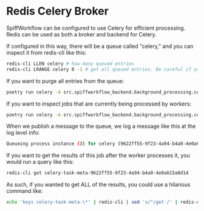 # Redis Celery Broker

SpiffWorkflow can be configured to use Celery for efficient processing.
Redis can be used as both a broker and backend for Celery.

If configured in this way, there will be a queue called "celery," and you can inspect it from redis-cli like this:

```sh
redis-cli LLEN celery # how many queued entries
redis-cli LRANGE celery 0 -1 # get all queued entries. Be careful if you have a lot.
```

If you want to purge all entries from the queue:

```sh
poetry run celery -A src.spiffworkflow_backend.background_processing.celery_worker purge
```

If you want to inspect jobs that are currently being processed by workers:

```sh
poetry run celery -A src.spiffworkflow_backend.background_processing.celery_worker inspect active
```

When we publish a message to the queue, we log a message like this at the log level info:

```sh
Queueing process instance (3) for celery (9622ff55-9f23-4a94-b4a0-4e0a615a8d14)
```

If you want to get the results of this job after the worker processes it, you would run a query like this:

```sh
redis-cli get celery-task-meta-9622ff55-9f23-4a94-b4a0-4e0a615a8d14
```

As such, if you wanted to get ALL of the results, you could use a hilarious command like:

```sh
echo 'keys celery-task-meta-\*' | redis-cli | sed 's/^/get /' | redis-cli
```
